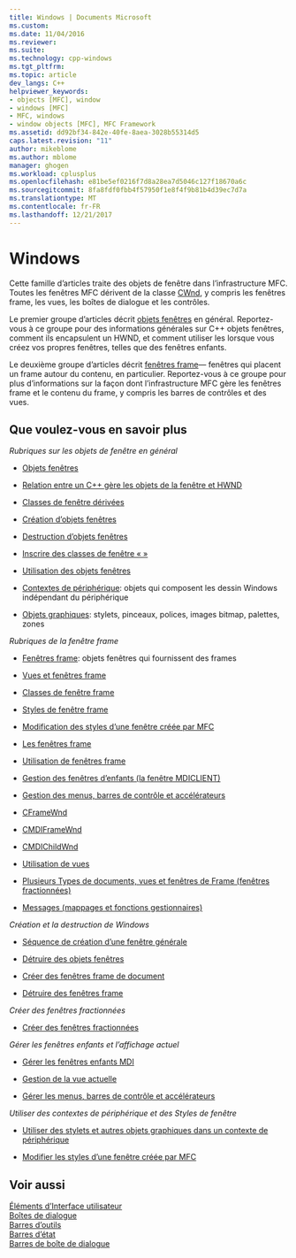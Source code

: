 ```yaml
---
title: Windows | Documents Microsoft
ms.custom: 
ms.date: 11/04/2016
ms.reviewer: 
ms.suite: 
ms.technology: cpp-windows
ms.tgt_pltfrm: 
ms.topic: article
dev_langs: C++
helpviewer_keywords:
- objects [MFC], window
- windows [MFC]
- MFC, windows
- window objects [MFC], MFC Framework
ms.assetid: dd92bf34-842e-40fe-8aea-3028b55314d5
caps.latest.revision: "11"
author: mikeblome
ms.author: mblome
manager: ghogen
ms.workload: cplusplus
ms.openlocfilehash: e81be5ef0216f7d8a28ea7d5046c127f18670a6c
ms.sourcegitcommit: 8fa8fdf0fbb4f57950f1e8f4f9b81b4d39ec7d7a
ms.translationtype: MT
ms.contentlocale: fr-FR
ms.lasthandoff: 12/21/2017
---
```

# <a name="windows"></a>Windows
Cette famille d’articles traite des objets de fenêtre dans l’infrastructure MFC. Toutes les fenêtres MFC dérivent de la classe [CWnd](../mfc/reference/cwnd-class.md), y compris les fenêtres frame, les vues, les boîtes de dialogue et les contrôles.  
  
 Le premier groupe d’articles décrit [objets fenêtres](../mfc/window-objects.md) en général. Reportez-vous à ce groupe pour des informations générales sur C++ objets fenêtres, comment ils encapsulent un HWND, et comment utiliser les lorsque vous créez vos propres fenêtres, telles que des fenêtres enfants.  
  
 Le deuxième groupe d’articles décrit [fenêtres frame](../mfc/frame-windows.md)— fenêtres qui placent un frame autour du contenu, en particulier. Reportez-vous à ce groupe pour plus d’informations sur la façon dont l’infrastructure MFC gère les fenêtres frame et le contenu du frame, y compris les barres de contrôles et des vues.  
  
## <a name="what-do-you-want-to-know-more-about"></a>Que voulez-vous en savoir plus  
 *Rubriques sur les objets de fenêtre en général*  
  
-   [Objets fenêtres](../mfc/window-objects.md)  
  
-   [Relation entre un C++ gère les objets de la fenêtre et HWND](../mfc/relationship-between-a-cpp-window-object-and-an-hwnd.md)  
  
-   [Classes de fenêtre dérivées](../mfc/derived-window-classes.md)  
  
-   [Création d’objets fenêtres](../mfc/creating-windows.md)  
  
-   [Destruction d’objets fenêtres](../mfc/destroying-window-objects.md)  
  
-   [Inscrire des classes de fenêtre « »](../mfc/registering-window-classes.md)  
  
-   [Utilisation des objets fenêtres](../mfc/working-with-window-objects.md)  
  
-   [Contextes de périphérique](../mfc/device-contexts.md): objets qui composent les dessin Windows indépendant du périphérique  
  
-   [Objets graphiques](../mfc/graphic-objects.md): stylets, pinceaux, polices, images bitmap, palettes, zones  
  
 *Rubriques de la fenêtre frame*  
  
-   [Fenêtres frame](../mfc/frame-windows.md): objets fenêtres qui fournissent des frames  
  
-   [Vues et fenêtres frame](../mfc/frame-windows.md)  
  
-   [Classes de fenêtre frame](../mfc/frame-window-classes.md)  
  
-   [Styles de fenêtre frame](../mfc/frame-window-styles-cpp.md)  
  
-   [Modification des styles d’une fenêtre créée par MFC](../mfc/changing-the-styles-of-a-window-created-by-mfc.md)  
  
-   [Les fenêtres frame](../mfc/what-frame-windows-do.md)  
  
-   [Utilisation de fenêtres frame](../mfc/using-frame-windows.md)  
  
-   [Gestion des fenêtres d’enfants (la fenêtre MDICLIENT)](../mfc/managing-mdi-child-windows.md)  
  
-   [Gestion des menus, barres de contrôle et accélérateurs](../mfc/managing-menus-control-bars-and-accelerators.md)  
  
-   [CFrameWnd](../mfc/reference/cframewnd-class.md)  
  
-   [CMDIFrameWnd](../mfc/reference/cmdiframewnd-class.md)  
  
-   [CMDIChildWnd](../mfc/reference/cmdichildwnd-class.md)  
  
-   [Utilisation de vues](../mfc/using-views.md)  
  
-   [Plusieurs Types de documents, vues et fenêtres de Frame (fenêtres fractionnées)](../mfc/multiple-document-types-views-and-frame-windows.md)  
  
-   [Messages (mappages et fonctions gestionnaires)](../mfc/messages.md)  
  
 *Création et la destruction de Windows*  
  
-   [Séquence de création d’une fenêtre générale](../mfc/general-window-creation-sequence.md)  
  
-   [Détruire des objets fenêtres](../mfc/destroying-window-objects.md)  
  
-   [Créer des fenêtres frame de document](../mfc/creating-document-frame-windows.md)  
  
-   [Détruire des fenêtres frame](../mfc/destroying-frame-windows.md)  
  
 *Créer des fenêtres fractionnées*  
  
-   [Créer des fenêtres fractionnées](../mfc/multiple-document-types-views-and-frame-windows.md)  
  
 *Gérer les fenêtres enfants et l’affichage actuel*  
  
-   [Gérer les fenêtres enfants MDI](../mfc/managing-mdi-child-windows.md)  
  
-   [Gestion de la vue actuelle](../mfc/managing-the-current-view.md)  
  
-   [Gérer les menus, barres de contrôle et accélérateurs](../mfc/managing-menus-control-bars-and-accelerators.md)  
  
 *Utiliser des contextes de périphérique et des Styles de fenêtre*  
  
-   [Utiliser des stylets et autres objets graphiques dans un contexte de périphérique](../mfc/graphic-objects.md)  
  
-   [Modifier les styles d’une fenêtre créée par MFC](../mfc/changing-the-styles-of-a-window-created-by-mfc.md)  
  
## <a name="see-also"></a>Voir aussi  
 [Éléments d’Interface utilisateur](../mfc/user-interface-elements-mfc.md)   
 [Boîtes de dialogue](../mfc/dialog-boxes.md)   
 [Barres d’outils](../mfc/toolbars.md)   
 [Barres d’état](../mfc/status-bars.md)   
 [Barres de boîte de dialogue](../mfc/dialog-bars.md)

